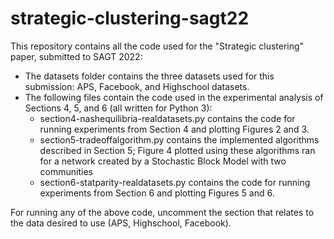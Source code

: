 # strategic-clustering-sagt22

This repository contains all the code used for the "Strategic clustering" paper, submitted to SAGT 2022:
- The datasets folder contains the three datasets used for this submission: APS, Facebook, and Highschool datasets.
- The following files contain the code used in the experimental analysis of Sections 4, 5, and 6 (all written for Python 3): 
  - section4-nashequilibria-realdatasets.py contains the code for running experiments from Section 4 and plotting Figures 2 and 3.
  - section5-tradeoffalgorithm.py contains the implemented algorithms described in Section 5; Figure 4 plotted using these algorithms ran for a network created by a Stochastic Block Model with two communities 
  - section6-statparity-realdatasets.py contains the code for running experiments from Section 6 and plotting Figures 5 and 6.

For running any of the above code, uncomment the section that relates to the data desired to use (APS, Highschool, Facebook).
